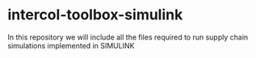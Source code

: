 # intercol-toolbox-simulink
In this repository we will include all the files required to run supply chain simulations implemented in SIMULINK
